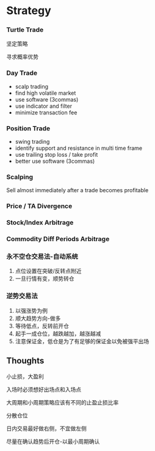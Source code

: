 # Strategy

### Turtle Trade

坚定策略

寻求概率优势

### Day Trade

* scalp trading
* find high volatile market
* use software \(3commas\)
* use indicator and filter
* minimize transaction fee

### Position Trade

* swing trading
* identify support and resistance in multi time frame
* use trailing stop loss / take profit
* better use software \(3commas\)

### Scalping

Sell almost immediately after a trade becomes profitable

### Price / TA Divergence

### Stock/Index Arbitrage

### Commodity Diff Periods Arbitrage

### 永不空仓交易法-自动系统

1. 点位设置在突破/反转点附近
2. 一旦行情有变，顺势转仓

### 逆势交易法

1. 以强涨势为例
2. 顺大趋势方向-做多
3. 等待低点，反转前开仓
4. 起手一成仓位，越跌越加，越涨越减
5. 注意保证金，低仓是为了有足够的保证金以免被强平出场

## Thoughts

小止损，大盈利

入场时必须想好出场点和入场点

大周期和小周期策略应该有不同的止盈止损比率

分散仓位

日内交易最好做右侧，不宜做左侧

尽量在确认趋势后开仓-以最小周期确认

## 

